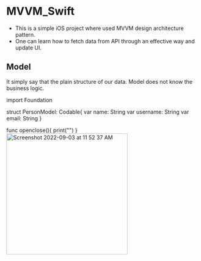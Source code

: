 # MVVM_Swift

- This is a simple iOS project where used MVVM design architecture pattern. 
- One can learn how to fetch data from API through an effective way and update UI. 

## Model
It simply say that the plain structure of our data. Model does not know the business logic. 


import Foundation

struct PersonModel: Codable{
    var name: String
    var username: String
    var email: String
}

func openclose(){
    print("")
}
<img width="317" alt="Screenshot 2022-09-03 at 11 52 37 AM" src="https://user-images.githubusercontent.com/29371886/188257870-5835d130-5331-4b08-a05d-ac004b61c241.png">
